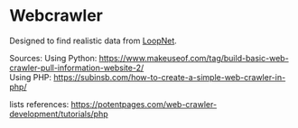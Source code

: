 # Webcrawler

Designed to find realistic data from <a href="https://loopnet.com">LoopNet</a>.

Sources:
Using Python: https://www.makeuseof.com/tag/build-basic-web-crawler-pull-information-website-2/ <br>
Using PHP: https://subinsb.com/how-to-create-a-simple-web-crawler-in-php/ <br>

lists references: https://potentpages.com/web-crawler-development/tutorials/php
